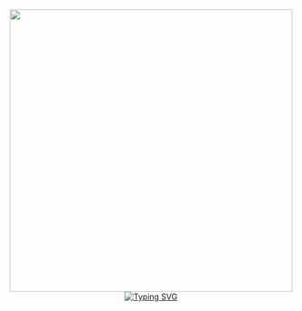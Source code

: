 <div style="position: relative; display: inline-block; text-align: center;">
  <img src="https://www.xtrafondos.com/wallpapers/casa-kame-de-dragon-ball-3963.jpg" width="500"/>
  <div style="position: absolute; top: 20px; left: 0; width: 100%; color: white; font-weight: bold; font-size: 24px;">
</div>
  <a href="https://git.io/typing-svg"><img src="https://readme-typing-svg.herokuapp.com?font=Fira+Code&pause=1000&color=13EAF7&background=000001B6&center=true&vCenter=true&random=true&width=435&lines=WELLCOME+TO+MY+PROFILE" alt="Typing SVG" /></a>
</div>
